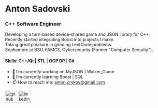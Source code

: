 # Anton Sadovski
### C++ Software Engineer

Developing a turn-based device-shared game and JSON library for C++. \
Recently started integrating Boost into projects I make.\
Taking great pleasure in grinding LeetCode problems.\
Sophomore at BSU, FAMCS, Cybersecurity (Former "Computer Security").

#### Skills: C++/Qt | STL | OOP DP | Git

- 🔭 I’m currently working on MyJSON | Walker_Game 
- 🌱 I’m currently learning Boost | SQL 
- 📫 How to reach me: anton.crykov@gmail.com 


[<img src='https://cdn.jsdelivr.net/npm/simple-icons@3.0.1/icons/github.svg' alt='github' height='40'>](https://github.com/Crucinio)  [<img src='https://cdn.jsdelivr.net/npm/simple-icons@3.0.1/icons/linkedin.svg' alt='linkedin' height='40'>](https://www.linkedin.com/in/anton-sadovski-8b50122b0/)  

